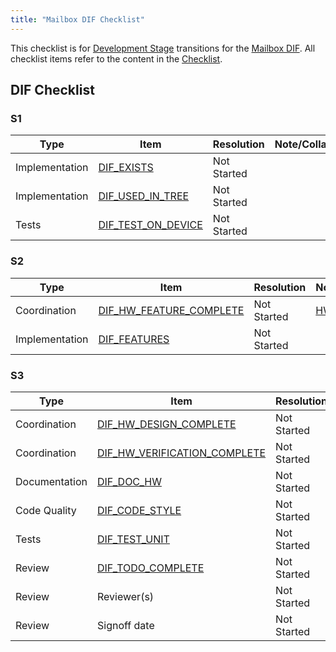 ```yaml
---
title: "Mailbox DIF Checklist"
---
```




<!--
NOTE: This is a template checklist document that is required to be copied over
to `sw/device/lib/dif/dif_mbx.md` for a new DIF that transitions
from L0 (Specification) to L1 (Development) stage, and updated as needed.
Once done, please remove this comment before checking it in.
-->
This checklist is for [Development Stage](/doc/project_governance/development_stages.md) transitions for the [Mailbox DIF](/hw/ip/mbx/README.md).
All checklist items refer to the content in the [Checklist](/doc/project_governance/checklist/README.md).

<h2>DIF Checklist</h2>

<h3>S1</h3>

Type           | Item                   | Resolution  | Note/Collaterals
---------------|------------------------|-------------|------------------
Implementation | [DIF_EXISTS][]         | Not Started |
Implementation | [DIF_USED_IN_TREE][]   | Not Started |
Tests          | [DIF_TEST_ON_DEVICE][] | Not Started |

[DIF_EXISTS]:         /doc/project_governance/checklist/README.md#dif_exists
[DIF_USED_IN_TREE]:   /doc/project_governance/checklist/README.md#dif_used_in_tree
[DIF_TEST_ON_DEVICE]: /doc/project_governance/checklist/README.md#dif_test_on_device

<h3>S2</h3>

Type           | Item                        | Resolution  | Note/Collaterals
---------------|-----------------------------|-------------|------------------
Coordination   | [DIF_HW_FEATURE_COMPLETE][] | Not Started | [HW Dashboard](/hw/README.md)
Implementation | [DIF_FEATURES][]            | Not Started |

[DIF_HW_FEATURE_COMPLETE]: /doc/project_governance/checklist/README.md#dif_hw_feature_complete
[DIF_FEATURES]:            /doc/project_governance/checklist/README.md#dif_features

<h3>S3</h3>

Type           | Item                             | Resolution  | Note/Collaterals
---------------|----------------------------------|-------------|------------------
Coordination   | [DIF_HW_DESIGN_COMPLETE][]       | Not Started |
Coordination   | [DIF_HW_VERIFICATION_COMPLETE][] | Not Started |
Documentation  | [DIF_DOC_HW][]                   | Not Started |
Code Quality   | [DIF_CODE_STYLE][]               | Not Started |
Tests          | [DIF_TEST_UNIT][]                | Not Started |
Review         | [DIF_TODO_COMPLETE][]            | Not Started |
Review         | Reviewer(s)                      | Not Started |
Review         | Signoff date                     | Not Started |

[DIF_HW_DESIGN_COMPLETE]:       /doc/project_governance/checklist/README.md#dif_hw_design_complete
[DIF_HW_VERIFICATION_COMPLETE]: /doc/project_governance/checklist/README.md#dif_hw_verification_complete
[DIF_DOC_HW]:                   /doc/project_governance/checklist/README.md#dif_doc_hw
[DIF_CODE_STYLE]:               /doc/project_governance/checklist/README.md#dif_code_style
[DIF_TEST_UNIT]:                /doc/project_governance/checklist/README.md#dif_test_unit
[DIF_TODO_COMPLETE]:            /doc/project_governance/checklist/README.md#dif_todo_complete
